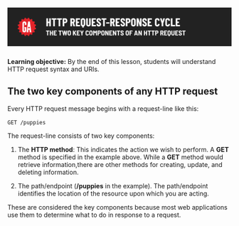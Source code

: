 # ![HTTP Request Response Cycle - The Two Key Components of an HTTP Request](./assets/hero.png)

**Learning objective:** By the end of this lesson, students will understand HTTP request syntax and URIs.

## The two key components of any HTTP request

Every HTTP request message begins with a request-line like this: 

```terminal
GET /puppies
```

The request-line consists of two key components:

1. The **HTTP method**: This indicates the action we wish to perform. A **GET** method is specified in the example above. While a **GET** method would retrieve information,there are other methods for creating, update, and deleting information.

2. The path/endpoint (**/puppies** in the example). The path/endpoint identifies the location of the resource upon which you are acting.

These are considered the key components because most web applications use them to determine what to do in response to a request.